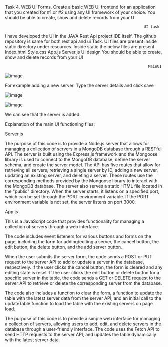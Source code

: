 Task 4. WEB UI Forms.
Create a basic WEB UI frontend for an application that you created for #1 or #2 using any UI
framework of your choice. You should be able to create, show and delete records from your U
    
                                                                  UI task
                                                                  
I have developed the UI in the JAVA Rest Api project IDE itself. The github repository is same for both rest api and ui Task. UI files are present inside static directory under resources. Inside static the below files are present.
Index.html
Style.css
App.js
Server.js
Ui design 
                            You should be able to create, show and delete records from your UI

                                                                    MainUI
![image](https://user-images.githubusercontent.com/55399233/235349369-c038de09-060d-4043-86d4-c5342e3e8d31.png)

 
For example adding a new server. Type the server details and click save
 
![image](https://user-images.githubusercontent.com/55399233/235349459-a2d925d2-3357-4537-b8fb-b11d5126b19f.png)

![image](https://user-images.githubusercontent.com/55399233/235349474-d16f1558-fc9d-4b4a-9bef-955f5b93b297.png)


 

We can see that the server is added. 	


Explanation of the main UI functioning files:

Server.js
<div></div>
The purpose of this code is to provide a Node.js server that allows for managing a collection of servers in a MongoDB database through a RESTful API.
The server is built using the Express.js framework and the Mongoose library is used to connect to the MongoDB database, define the server schema, and create the server model.
The API has five routes that allow for retrieving all servers, retrieving a single server by ID, adding a new server, updating an existing server, and deleting a server. These routes use the corresponding methods provided by the Mongoose library to interact with the MongoDB database.
The server also serves a static HTML file located in the "public" directory.
When the server starts, it listens on a specified port, which can be set through the PORT environment variable. If the PORT environment variable is not set, the server listens on port 3000.
<div></div>

App.js
<div></div>

This is a JavaScript code that provides functionality for managing a collection of servers through a web interface.

The code includes event listeners for various buttons and forms on the page, including the form for adding/editing a server, the cancel button, the edit button, the delete button, and the add server button.

When the user submits the server form, the code sends a POST or PUT request to the server API to add or update a server in the database, respectively. If the user clicks the cancel button, the form is cleared and any editing state is reset. If the user clicks the edit button or delete button for a specific server in the table, the code sends a GET or DELETE request to the server API to retrieve or delete the corresponding server from the database.

The code also includes a function to clear the form, a function to update the table with the latest server data from the server API, and an initial call to the updateTable function to load the table with the existing servers on page load.

The purpose of this code is to provide a simple web interface for managing a collection of servers, allowing users to add, edit, and delete servers in the database through a user-friendly interface. The code uses the Fetch API to send HTTP requests to the server API, and updates the table dynamically with the latest server data.


